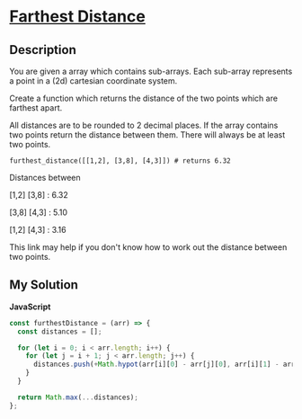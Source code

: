 # [Farthest Distance](https://www.codewars.com/kata/5b56e42805f04b1780000073)

## Description

You are given a array which contains sub-arrays. Each sub-array represents a point in a (2d) cartesian coordinate system.

Create a function which returns the distance of the two points which are farthest apart.

All distances are to be rounded to 2 decimal places. If the array contains two points return the distance between them. There will always be at least two points.

```
furthest_distance([[1,2], [3,8], [4,3]]) # returns 6.32
```

Distances between

[1,2] [3,8] : 6.32

[3,8] [4,3] : 5.10

[1,2] [4,3] : 3.16

This link may help if you don't know how to work out the distance between two points.

## My Solution

**JavaScript**

```js
const furthestDistance = (arr) => {
  const distances = [];

  for (let i = 0; i < arr.length; i++) {
    for (let j = i + 1; j < arr.length; j++) {
      distances.push(+Math.hypot(arr[i][0] - arr[j][0], arr[i][1] - arr[j][1]).toFixed(2));
    }
  }

  return Math.max(...distances);
};
```
